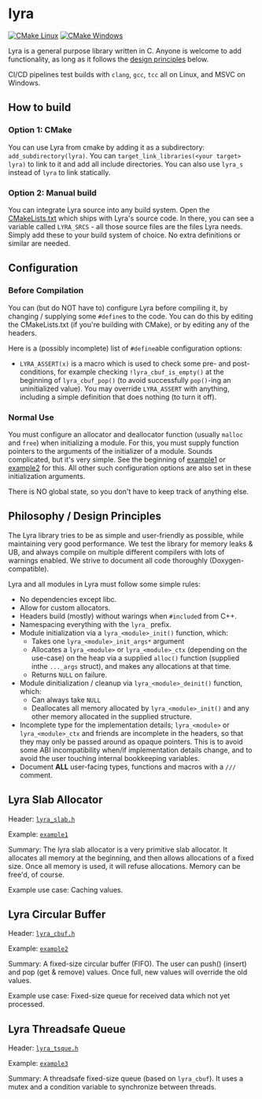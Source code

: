 # lyra

[![CMake Linux](https://github.com/LyraProject/lyra/actions/workflows/cmake-linux.yml/badge.svg)](https://github.com/LyraProject/lyra/actions/workflows/cmake-linux.yml)
[![CMake Windows](https://github.com/LyraProject/lyra/actions/workflows/cmake-windows.yml/badge.svg)](https://github.com/LyraProject/lyra/actions/workflows/cmake-windows.yml)

Lyra is a general purpose library written in C. Anyone is welcome to add functionality, as long as it follows the [design principles](#philosophy--design-principles) below.

CI/CD pipelines test builds with `clang`, `gcc`, `tcc` all on Linux, and MSVC on Windows.

## How to build

### Option 1: CMake

You can use Lyra from cmake by adding it as a subdirectory: `add_subdirectory(lyra)`. You can `target_link_libraries(<your target> lyra)` to link to it and add all include directories. You can also use `lyra_s` instead of `lyra` to link statically.

### Option 2: Manual build

You can integrate Lyra source into any build system. Open the [CMakeLists.txt](./CMakeLists.txt) which ships with Lyra's source code. In there, you can see a variable called `LYRA_SRCS` - all those source files are the files Lyra needs. Simply add these to your build system of choice. No extra definitions or similar are needed.

## Configuration

### Before Compilation

You can (but do NOT have to) configure Lyra before compiling it, by changing / supplying some `#define`s to the code. You can do this by editing the CMakeLists.txt (if you're building with CMake), or by editing any of the headers.

Here is a (possibly incomplete) list of `#define`able configuration options:

- `LYRA_ASSERT(x)` is a macro which is used to check some pre- and post-conditions, for example checking `!lyra_cbuf_is_empty()` at the beginning of `lyra_cbuf_pop()` (to avoid successfully `pop()`-ing an uninitialized value). You may override `LYRA_ASSERT` with anything, including a simple definition that does nothing (to turn it off).

### Normal Use

You must configure an allocator and deallocator function (usually `malloc` and `free`) when initializing a module. For this, you must supply function pointers to the arguments of the initializer of a module. Sounds complicated, but it's very simple. See the beginning of [example1](./examples/example1.c) or [example2](./examples/example2.c) for this. All other such configuration options are also set in these initialization arguments.

There is NO global state, so you don't have to keep track of anything else.

## Philosophy / Design Principles

The Lyra library tries to be as simple and user-friendly as possible, while maintaining very good performance. We test the library for memory leaks & UB, and always compile on multiple different compilers with lots of warnings enabled. We strive to document all code thoroughly (Doxygen-compatible).

Lyra and all modules in Lyra must follow some simple rules:

- No dependencies except libc.
- Allow for custom allocators.
- Headers build (mostly) without warings when `#include`d from C++.
- Namespacing everything with the `lyra_` prefix.
- Module initialization via a `lyra_<module>_init()` function, which:
    - Takes one `lyra_<module>_init_args*` argument
    - Allocates a `lyra_<module>` or `lyra_<module>_ctx` (depending on the use-case) on the heap via a supplied `alloc()` function (supplied inthe `..._args` struct), and makes any allocations at that time.
    - Returns `NULL` on failure.
- Module dinitialization / cleanup via `lyra_<module>_deinit()` function, which:
    - Can always take `NULL`
    - Deallocates all memory allocated by `lyra_<module>_init()` and any other memory allocated in the supplied structure.
- Incomplete type for the implementation details; `lyra_<module>` or `lyra_<module>_ctx` and friends are incomplete in the headers, so that they may only be passed around as opaque pointers. This is to avoid some ABI incompatibility when/if implementation details change, and to avoid the user touching internal bookkeeping variables.
- Document **ALL** user-facing types, functions and macros with a `///` comment.


## Lyra Slab Allocator

Header: [`lyra_slab.h`](./src/lyra_slab.h)

Example: [`example1`](./examples/example1.c)

Summary: The lyra slab allocator is a very primitive slab allocator. It allocates all memory at the beginning, and then allows allocations of a fixed size. Once all memory is used, it will refuse allocations. Memory can be free'd, of course.

Example use case: Caching values.

## Lyra Circular Buffer

Header: [`lyra_cbuf.h`](./src/lyra_cbuf.h)

Example: [`example2`](./examples/example2.c)

Summary: A fixed-size circular buffer (FIFO). The user can push() (insert) and pop (get & remove) values. Once full, new values will override the old values.

Example use case: Fixed-size queue for received data which not yet processed.

## Lyra Threadsafe Queue

Header: [`lyra_tsque.h`](./src/lyra_tsque.h)

Example: [`example3`](./examples/example3.c)

Summary: A threadsafe fixed-size queue (based on `lyra_cbuf`). It uses a mutex and a condition variable to synchronize between threads.



